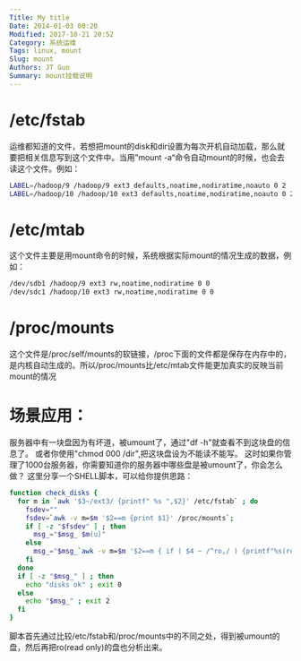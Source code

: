 ```yaml
---
Title: My title
Date: 2014-01-03 00:20
Modified: 2017-10-21 20:52
Category: 系统运维
Tags: linux, mount
Slug: mount
Authors: JT Guo
Summary: mount挂载说明
---
```


# /etc/fstab

运维都知道的文件，若想把mount的disk和dir设置为每次开机自动加载，那么就要把相关信息写到这个文件中。当用”mount -a“命令自动mount的时候，也会去读这个文件。例如：

```sh
LABEL=/hadoop/9 /hadoop/9 ext3 defaults,noatime,nodiratime,noauto 0 2
LABEL=/hadoop/10 /hadoop/10 ext3 defaults,noatime,nodiratime,noauto 0 2
```

# /etc/mtab

这个文件主要是用mount命令的时候，系统根据实际mount的情况生成的数据，例如：

```sh
/dev/sdb1 /hadoop/9 ext3 rw,noatime,nodiratime 0 0
/dev/sdc1 /hadoop/10 ext3 rw,noatime,nodiratime 0 0
```

# /proc/mounts

这个文件是/proc/self/mounts的软链接，/proc下面的文件都是保存在内存中的，是内核自动生成的。所以/proc/mounts比/etc/mtab文件能更加真实的反映当前mount的情况

# 场景应用：

服务器中有一块盘因为有坏道，被umount了，通过"df -h"就查看不到这块盘的信息了。
或者你使用"chmod 000 /dir",把这块盘设为不能读不能写。
这时如果你管理了1000台服务器，你需要知道你的服务器中哪些盘是被umount了，你会怎么做？
这里分享一个SHELL脚本，可以给你提供思路：

```sh
function check_disks {
  for m in `awk '$3~/ext3/ {printf" %s ",$2}' /etc/fstab` ; do
    fsdev=""
    fsdev=`awk -v m=$m '$2==m {print $1}' /proc/mounts`;
    if [ -z "$fsdev" ] ; then
      msg_="$msg_ $m(u)"
    else
      msg_="$msg_`awk -v m=$m '$2==m { if ( $4 ~ /^ro,/ ) {printf"%s(ro)",$2 } ; }' /proc/mounts`"
    fi
  done
  if [ -z "$msg_" ] ; then
    echo "disks ok" ; exit 0
  else
    echo "$msg_" ; exit 2
  fi
}
```

脚本首先通过比较/etc/fstab和/proc/mounts中的不同之处，得到被umount的盘，然后再把ro(read only)的盘也分析出来。
